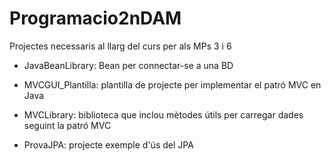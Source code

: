 # Programacio2nDAM
Projectes necessaris al llarg del curs per als MPs 3 i 6

- JavaBeanLibrary: Bean per connectar-se a una BD

- MVCGUI_Plantilla: plantilla de projecte per implementar el patró MVC en Java

- MVCLibrary: biblioteca que inclou mètodes útils per carregar dades seguint la patró MVC

- ProvaJPA: projecte exemple d'ús del JPA
